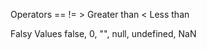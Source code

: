 Operators
    == 
    != 
    > Greater than
    < Less than

Falsy Values
    false, 0, "", null, undefined, NaN